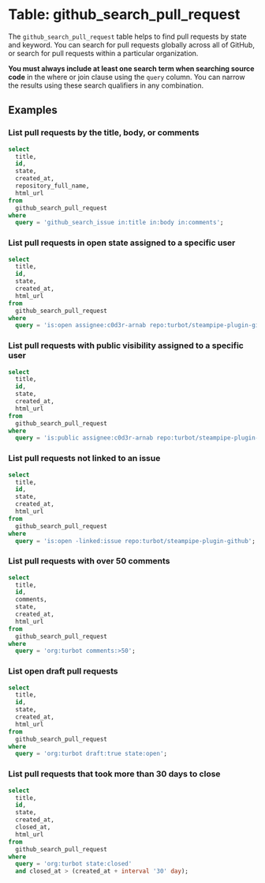# Table: github_search_pull_request

The `github_search_pull_request` table helps to find pull requests by state and keyword. You can search for pull requests globally across all of GitHub, or search for pull requests within a particular organization.

 **You must always include at least one search term when searching source code** in the where or join clause using the `query` column. You can narrow the results using these search qualifiers in any combination.

## Examples

### List pull requests by the title, body, or comments

```sql
select
  title,
  id,
  state,
  created_at,
  repository_full_name,
  html_url
from
  github_search_pull_request
where
  query = 'github_search_issue in:title in:body in:comments';
```

### List pull requests in open state assigned to a specific user

```sql
select
  title,
  id,
  state,
  created_at,
  html_url
from
  github_search_pull_request
where
  query = 'is:open assignee:c0d3r-arnab repo:turbot/steampipe-plugin-github';
```

### List pull requests with public visibility assigned to a specific user

```sql
select
  title,
  id,
  state,
  created_at,
  html_url
from
  github_search_pull_request
where
  query = 'is:public assignee:c0d3r-arnab repo:turbot/steampipe-plugin-github';
```

### List pull requests not linked to an issue

```sql
select
  title,
  id,
  state,
  created_at,
  html_url
from
  github_search_pull_request
where
  query = 'is:open -linked:issue repo:turbot/steampipe-plugin-github';
```

### List pull requests with over 50 comments

```sql
select
  title,
  id,
  comments,
  state,
  created_at,
  html_url
from
  github_search_pull_request
where
  query = 'org:turbot comments:>50';
```

### List open draft pull requests

```sql
select
  title,
  id,
  state,
  created_at,
  html_url
from
  github_search_pull_request
where
  query = 'org:turbot draft:true state:open';
```

### List pull requests that took more than 30 days to close

```sql
select
  title,
  id,
  state,
  created_at,
  closed_at,
  html_url
from
  github_search_pull_request
where
  query = 'org:turbot state:closed'
  and closed_at > (created_at + interval '30' day);
```
